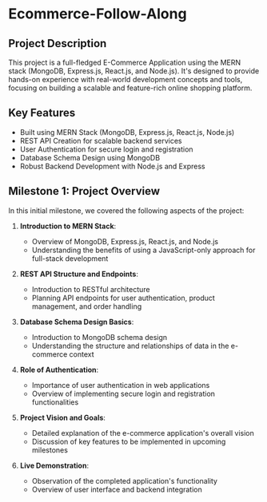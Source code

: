 # Ecommerce-Follow-Along

## Project Description

This project is a full-fledged E-Commerce Application using the MERN stack (MongoDB, Express.js, React.js, and Node.js). It's designed to provide hands-on experience with real-world development concepts and tools, focusing on building a scalable and feature-rich online shopping platform.

## Key Features

- Built using MERN Stack (MongoDB, Express.js, React.js, Node.js)
- REST API Creation for scalable backend services
- User Authentication for secure login and registration
- Database Schema Design using MongoDB
- Robust Backend Development with Node.js and Express

## Milestone 1: Project Overview

In this initial milestone, we covered the following aspects of the project:

1. **Introduction to MERN Stack**: 
   - Overview of MongoDB, Express.js, React.js, and Node.js
   - Understanding the benefits of using a JavaScript-only approach for full-stack development

2. **REST API Structure and Endpoints**:
   - Introduction to RESTful architecture
   - Planning API endpoints for user authentication, product management, and order handling

3. **Database Schema Design Basics**:
   - Introduction to MongoDB schema design
   - Understanding the structure and relationships of data in the e-commerce context

4. **Role of Authentication**:
   - Importance of user authentication in web applications
   - Overview of implementing secure login and registration functionalities

5. **Project Vision and Goals**:
   - Detailed explanation of the e-commerce application's overall vision
   - Discussion of key features to be implemented in upcoming milestones

6. **Live Demonstration**:
   - Observation of the completed application's functionality
   - Overview of user interface and backend integration
